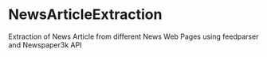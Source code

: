 # NewsArticleExtraction
Extraction of News Article from different News Web Pages using feedparser and Newspaper3k API

